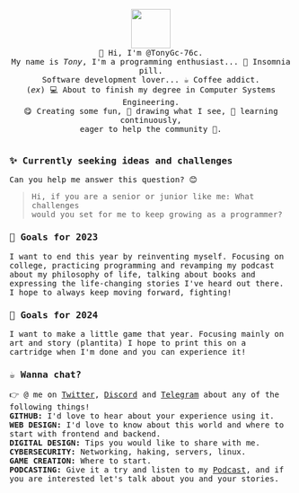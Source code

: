 <p align="center" >
  <img src="https://o.remove.bg/downloads/5eae0988-238f-48af-aebd-353b65061bde/menhera-kun-preview1-removebg-preview.png" style="height: 70px"><br>
  <samp>
    👋 Hi, I'm @TonyGc-76c.<br/>
    My name is <em>Tony</em>, I'm a programming enthusiast... 💊 Insomnia pill.<br/>
    Software development lover... ☕ Coffee addict.<br/>
    (<em>ex</em>) 💻 About to finish my degree in Computer Systems Engineering.<br/>
    😋 Creating some fun, 🎨 drawing what I see, 📒 learning continuously,<br/>
    eager to help the community 🧰.<br/><br/>
  </samp>
</p>

### <samp>✨ Currently seeking ideas and challenges</samp>

<samp>Can you help me answer this question? 😊</samp>

> <samp>Hi, if you are a senior or junior like me: What challenges</samp><br>
> <samp>would you set for me to keep growing as a programmer?</samp>

### <samp>🚀 Goals for 2023</samp>

<samp>I want to end this year by reinventing myself. Focusing on college, practicing programming and revamping my podcast about my philosophy of life, talking about books and expressing the life-changing stories I've heard out there. I hope to always keep moving forward, fighting!</samp>

### <samp>🚀 Goals for 2024</samp>

<samp>I want to make a little game that year. Focusing mainly on art and story (plantita) I hope to print this on a cartridge when I'm done and you can experience it!</samp>

### <samp>☕ Wanna chat?</samp>

<samp>
👉 @ me on <a href="https://x.com/TonyGc_76c_?t=7_x4t5hQuAfnXUtTk5iZUg&s=09">Twitter</a>, <a href="https://discordapp.com/users/824320929214890034">Discord</a> and <a href="https://t.me/TonyGc_76c">Telegram</a> about any of the following things!<br>
<strong>GITHUB:</strong> I'd love to hear about your experience using it.<br>
<strong>WEB DESIGN:</strong> I'd love to know about this world and where to start with frontend and backend.<br>
<strong>DIGITAL DESIGN:</strong> Tips you would like to share with me.<br>
<strong>CYBERSECURITY:</strong> Networking, haking, servers, linux.<br>
<strong>GAME CREATION:</strong> Where to start.<br>
<strong>PODCASTING:</strong> Give it a try and listen to my <a href="https://podcasters.spotify.com/pod/show/charlando-con-tony">Podcast</a>, and if you are interested let's talk about you and your stories.
</samp>
